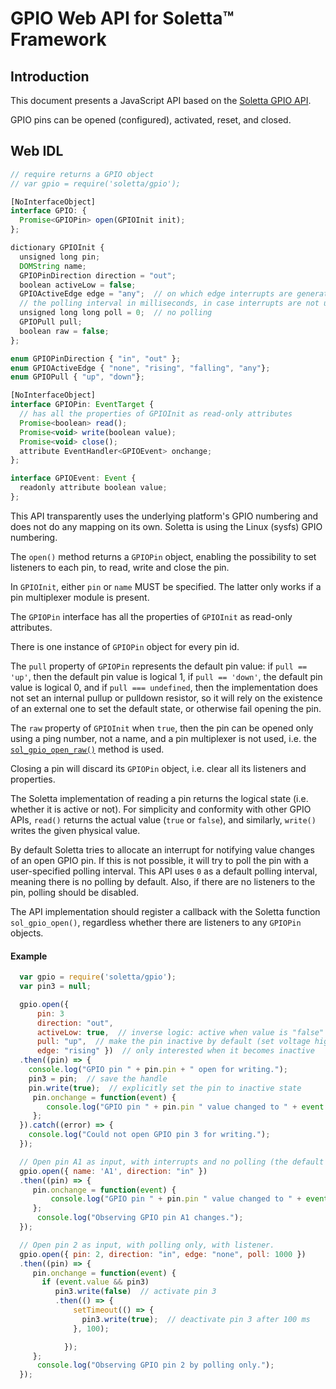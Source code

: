 GPIO Web API for Soletta™ Framework
========================

Introduction
------------
This document presents a JavaScript API based on the [Soletta GPIO API](http://solettaproject.github.io/docs/c-api/group__GPIO.html).

GPIO pins can be opened (configured), activated, reset, and closed.

Web IDL
-------
```javascript
// require returns a GPIO object
// var gpio = require('soletta/gpio');

[NoInterfaceObject]
interface GPIO: {
  Promise<GPIOPin> open(GPIOInit init);
};

dictionary GPIOInit {
  unsigned long pin;
  DOMString name;
  GPIOPinDirection direction = "out";
  boolean activeLow = false;
  GPIOActiveEdge edge = "any";  // on which edge interrupts are generated
  // the polling interval in milliseconds, in case interrupts are not used
  unsigned long long poll = 0;  // no polling
  GPIOPull pull;
  boolean raw = false;
};

enum GPIOPinDirection { "in", "out" };
enum GPIOActiveEdge { "none", "rising", "falling", "any"};
enum GPIOPull { "up", "down"};

[NoInterfaceObject]
interface GPIOPin: EventTarget {
  // has all the properties of GPIOInit as read-only attributes
  Promise<boolean> read();
  Promise<void> write(boolean value);
  Promise<void> close();
  attribute EventHandler<GPIOEvent> onchange;
};

interface GPIOEvent: Event {
  readonly attribute boolean value;
};
```
This API transparently uses the underlying platform's GPIO numbering and does not do any mapping on its own. Soletta is using the Linux (sysfs) GPIO numbering.

The ```open()``` method returns a ```GPIOPin``` object, enabling the possibility to set listeners to each pin, to read, write and close the pin.

In ```GPIOInit```, either ```pin``` or ```name``` MUST be specified. The latter only works if a pin multiplexer module is present.

The ```GPIOPin``` interface has all the properties of ```GPIOInit``` as read-only attributes.

There is one instance of ```GPIOPin``` object for every pin id.

The ```pull``` property of ```GPIOPin``` represents the default pin value: if ```pull == 'up'```, then the default pin value is logical 1, if ```pull == 'down'```, the default pin value is logical 0, and if ```pull === undefined```, then the implementation does not set an internal pullup or pulldown resistor, so it will rely on the existence of an external one to set the default state, or otherwise fail opening the pin.

The ```raw``` property of ```GPIOInit``` when ```true```, then the pin can be opened only using a ping number, not a name, and a pin multiplexer is not used, i.e. the [```sol_gpio_open_raw()```](http://solettaproject.github.io/docs/c-api/group__GPIO.html#gaaa42e7c282343b6b59a6080d6958818c) method is used.

Closing a pin will discard its ```GPIOPin``` object, i.e. clear all its listeners and properties.

The Soletta implementation of reading a pin returns the logical state (i.e. whether it is active or not). For simplicity and conformity with other GPIO APIs, ```read()``` returns the actual value (```true``` or ```false```), and similarly, ```write()``` writes the given physical value.

By default Soletta tries to allocate an interrupt for notifying value changes of an open GPIO pin. If this is not possible, it will try to poll the pin with a user-specified polling interval. This API uses ```0``` as a default polling interval, meaning there is no polling by default. Also, if there are no listeners to the pin, polling should be disabled.

The API implementation should register a callback with  the Soletta function ```sol_gpio_open()```, regardless whether there are listeners to any ```GPIOPin``` objects.

#### Example
```javascript
  var gpio = require('soletta/gpio');
  var pin3 = null;

  gpio.open({
      pin: 3
      direction: "out",
      activeLow: true,  // inverse logic: active when value is "false"
      pull: "up",  // make the pin inactive by default (set voltage high)
      edge: "rising" })  // only interested when it becomes inactive
  .then((pin) => {
    console.log("GPIO pin " + pin.pin + " open for writing.");
    pin3 = pin;  // save the handle
    pin.write(true);  // explicitly set the pin to inactive state
     pin.onchange = function(event) {
        console.log("GPIO pin " + pin.pin " value changed to " + event.value);
     };
  }).catch((error) => {
    console.log("Could not open GPIO pin 3 for writing.");
  });

  // Open pin A1 as input, with interrupts and no polling (the default settings).
  gpio.open({ name: 'A1', direction: "in" })
  .then((pin) => {
     pin.onchange = function(event) {
         console.log("GPIO pin " + pin.pin " value changed to " + event.value);
     };
      console.log("Observing GPIO pin A1 changes.");
  });

  // Open pin 2 as input, with polling only, with listener.
  gpio.open({ pin: 2, direction: "in", edge: "none", poll: 1000 })
  .then((pin) => {
     pin.onchange = function(event) {
       if (event.value && pin3)
          pin3.write(false)  // activate pin 3
          .then(() => {
              setTimeout(() => {
                pin3.write(true);  // deactivate pin 3 after 100 ms
              }, 100);

            });
     };
      console.log("Observing GPIO pin 2 by polling only.");
  });

```
